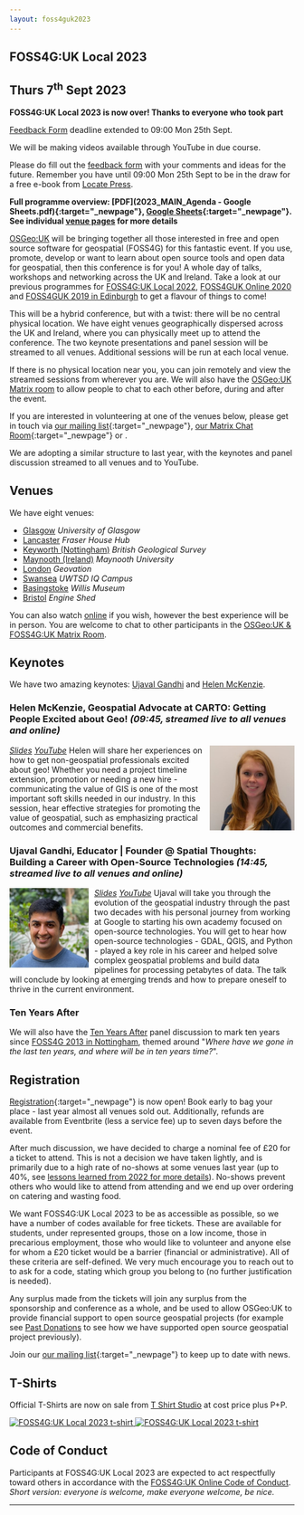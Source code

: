 ```yaml
---
layout: foss4guk2023
---
```


## FOSS4G:UK Local 2023
## Thurs 7<sup>th</sup> Sept 2023

**FOSS4G:UK Local 2023 is now over! Thanks to everyone who took part**

[Feedback Form](https://forms.gle/penyfTYhV733E7Yz5) deadline extended to 09:00 Mon 25th Sept. 

We will be making videos available through YouTube in due course. 

Please do fill out the [feedback form](https://forms.gle/penyfTYhV733E7Yz5) with your comments and ideas for the future. Remember you have until 09:00 Mon 25th Sept to be in the draw for a free e-book from [Locate Press](https://locatepress.com/). 

**Full programme overview: [PDF](2023_MAIN_Agenda - Google Sheets.pdf){:target="_newpage"}, [Google Sheets](https://docs.google.com/spreadsheets/d/1ewkqvMZqXIwDtyEtCxdKte7czpZxUjqqlCZkY1REmzc/edit?usp=sharing){:target="_newpage"}. See individual [venue pages](#venues) for more details**

[OSGeo:UK](https://uk.osgeo.org/) will be bringing together all those interested in free and open source software for geospatial (FOSS4G) for this fantastic event. If you use, promote, develop or want to learn about open source tools and open data for geospatial, then this conference is for you! A whole day of talks, workshops and networking across the UK and Ireland. Take a look at our previous programmes for [FOSS4G:UK Local 2022](https://docs.google.com/spreadsheets/d/1ChtOtqO0PfZ2ckiZqqJxyV3VhP3Xm-WnkJ6NwZ2UVTM/edit#gid=1605024148),  [FOSS4GUK Online 2020](https://uk.osgeo.org/foss4gukonline2020/programme.html) and [FOSS4GUK 2019 in Edinburgh](https://uk.osgeo.org/foss4guk2019/FOSS4GUK_2019_Programme.pdf) to get a flavour of things to come!

This will be a hybrid conference, but with a twist: there will be no central physical location. We have eight venues geographically dispersed across the UK and Ireland, where you can physically meet up to attend the conference. The two keynote presentations and panel session will be streamed to all venues. Additional sessions will be run at each local venue.

If there is no physical location near you, you can join remotely and view the streamed sessions from wherever you are. We will also have the [OSGeo:UK Matrix room](https://matrix.to/#/#OSGeoUK:matrix.org) to allow people to chat to each other before, during and after the event.

If you are interested in volunteering at one of the venues below, please get in touch via [our mailing list](https://lists.osgeo.org/mailman/listinfo/uk){:target="_newpage"}, [our Matrix Chat Room](https://matrix.to/#/%23OSGeoUK:matrix.org){:target="_newpage"} or <span class="osgeoemail"></span>.

We are adopting a similar structure to last year, with the keynotes and panel discussion streamed to all venues and to YouTube. 


## Venues

We have eight venues:

- [Glasgow](glasgow.html) *University of Glasgow*
- [Lancaster](lancaster.html) *Fraser House Hub*
- [Keyworth (Nottingham)](keyworth.html) *British Geological Survey*
- [Maynooth (Ireland)](maynooth.html) *Maynooth University*
- [London](london.html) *Geovation*
- [Swansea](swansea.html) *UWTSD IQ Campus*
- [Basingstoke](basingstoke.html) *Willis Museum*
- [Bristol](bristol.html) *Engine Shed*

You can also watch [online](online.html) if you wish, however the best experience will be in person. You are welcome to chat to other participants in the [OSGeo:UK & FOSS4G:UK Matrix Room](https://matrix.to/#/#OSGeoUK:matrix.org). 

## Keynotes

We have two amazing keynotes: [Ujaval Gandhi](https://www.linkedin.com/in/spatialthoughts/?originalSubdomain=in) and [Helen McKenzie](https://www.linkedin.com/in/helenmckenzie003/). 

### Helen McKenzie, Geospatial Advocate at CARTO: Getting People Excited about Geo! *(09:45, streamed live to all venues and online)*

[<img src="images/keynote-helen-mckenzie.jpg" width="150" align="right">](https://www.linkedin.com/in/helenmckenzie003/) *[Slides](https://docs.google.com/presentation/d/1gM5Yg-Z4i_zLo9ae1bPUJtxPd6TLC9r74N6x7K19nd4/edit?usp=sharing) [YouTube](https://youtube.com/live/HWmgegypNBQ?feature=share)* Helen will share her experiences on how to get non-geospatial professionals excited about geo! Whether you need a project timeline extension, promotion or needing a new hire - communicating the value of GIS is one of the most important soft skills needed in our industry. In this session, hear effective strategies for promoting the value of geospatial, such as emphasizing practical outcomes and commercial benefits. 

### Ujaval Gandhi, Educator | Founder @ Spatial Thoughts: Building a Career with Open-Source Technologies *(14:45, streamed live to all venues and online)*

[<img src="images/keynote-ujaval-gandhi.jpg" width="150" align="left">](https://www.linkedin.com/in/spatialthoughts/?originalSubdomain=in) *[Slides](https://bit.ly/foss4g-uk-keynote-ujaval) [YouTube](https://youtube.com/live/vE9RQBUWWUE?feature=share)* Ujaval will take you through the evolution of the geospatial industry through the past two decades with his personal journey from working at Google to starting his own academy focused on open-source technologies. You will get to hear how open-source technologies - GDAL, QGIS, and Python - played a key role in his career and helped solve complex geospatial problems and build data pipelines for processing petabytes of data. The talk will conclude by looking at emerging trends and how to prepare oneself to thrive in the current environment.

### Ten Years After

We will also have the [Ten Years After](ten-years-after.html) panel discussion to mark ten years since [FOSS4G 2013 in Nottingham](http://2013.foss4g.org/), themed around "*Where have we gone in the last ten years, and where will be in ten years time?*". 

## Registration

[Registration](https://www.eventbrite.co.uk/e/foss4g-uk-local-2023-tickets-663598610307){:target="_newpage"} is now open! Book early to bag your place - last year almost all venues sold out. Additionally, refunds are available from Eventbrite (less a service fee) up to seven days before the event.

After much discussion, we have decided to charge a nominal fee of £20 for a ticket to attend. This is not a decision we have taken lightly, and is primarily due to a high rate of no-shows at some venues last year (up to 40%, see [lessons learned from 2022 for more details](https://uk.osgeo.org/foss4guk2022local/lessons-learned.html)). No-shows prevent others who would like to attend from attending and we end up over ordering on catering and wasting food. 

We want FOSS4G:UK Local 2023 to be as accessible as possible, so we have a number of codes available for free tickets. These are available for students, under represented groups, those on a low income, those in precarious employment, those who would like to volunteer and anyone else for whom a £20 ticket would be a barrier (financial or administrative). All of these criteria are self-defined. We very much encourage you to reach out to <span class="osgeoemail"></span> to ask for a code, stating which group you belong to (no further justification is needed). 

Any surplus made from the tickets will join any surplus from the sponsorship and conference as a whole, and be used to allow OSGeo:UK to provide financial support to open source geospatial projects (for example see [Past Donations](https://uk.osgeo.org/pastdonations.html) to see how we have supported open source geospatial project previously). 

Join our [our mailing list](https://lists.osgeo.org/mailman/listinfo/uk){:target="_newpage"} to keep up to date with news. 

## T-Shirts

Official T-Shirts are now on sale from [T Shirt Studio](https://www.tshirtstudio.com/marketplace/osgeo-uk/foss4g-uk-local-2023-t-shirt)
at cost price plus P+P. 

<a href="https://www.tshirtstudio.com/marketplace/osgeo-uk/foss4g-uk-local-2023-t-shirt">
<img src="https://www.tshirtstudio.com/marketplace/osgeo-uk/foss4g-uk-local-2023-t-shirt-front.jpg" width="240" alt="FOSS4G:UK Local 2023 t-shirt" />
<img src="https://www.tshirtstudio.com/marketplace/osgeo-uk/foss4g-uk-local-2023-t-shirt-back.jpg" width="240" alt="FOSS4G:UK Local 2023 t-shirt" />
</a>

## Code of Conduct

Participants at FOSS4G:UK Local 2023 are expected to act respectfully toward others in accordance with the [FOSS4G:UK Online Code of Conduct](code-of-conduct). *Short version: everyone is welcome, make everyone welcome, be nice.* 

----

<!-- Jonny Huck Email Obfuscator -->
<!-- Simply add...  <span class="osgeoemail"></span>  ...wherever you would like the email link to appear -->
<script>
    let spans = document.getElementsByClassName('osgeoemail');
    for (let i = 0; i < spans.length; i++){
        spans[i].innerHTML = Tea.decrypt("TaP7QMCgFhScZikfQl5S2WfHPdfSh44LhvA4yCJITheD063TvlsEuDlGFtNkE+SCMIKiymkA/88=", "foss4g");
    }
</script>

